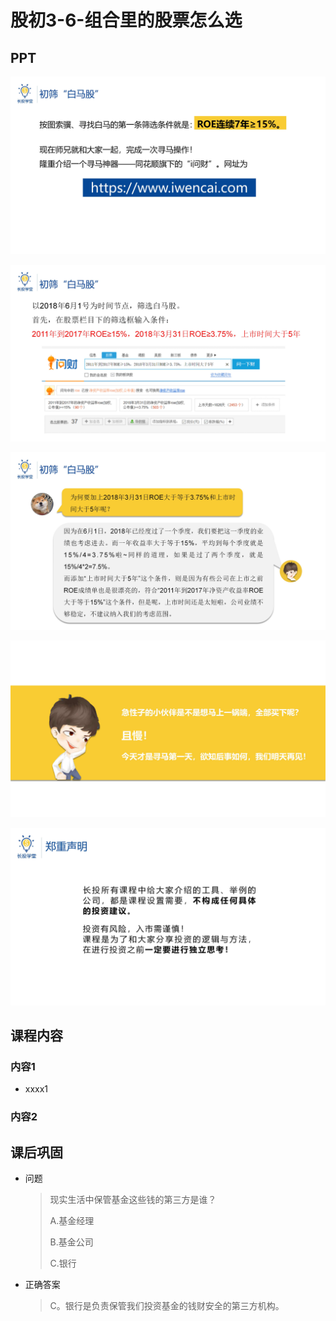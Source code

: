 # 股初3-6-组合里的股票怎么选

## PPT

![课程ppt](assets/3-6-1.jpeg)

![课程ppt](assets/3-6-2.jpeg)

![课程ppt](assets/3-6-3.jpeg)

![课程ppt](assets/3-6-4.jpeg)

![课程ppt](assets/3-6-5.jpeg)

## 课程内容

### 内容1

- xxxx1

  > 

### 内容2

## 课后巩固

- 问题

  > 现实生活中保管基金这些钱的第三方是谁？
  >
  > A.基金经理
  >
  > B.基金公司
  >
  > C.银行

- 正确答案

  > C。银行是负责保管我们投资基金的钱财安全的第三方机构。